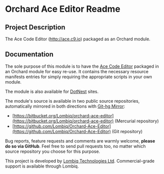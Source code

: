 # Orchard Ace Editor Readme



## Project Description

The Ace Code Editor (http://ace.c9.io) packaged as an Orchard module.


## Documentation

The sole purpose of this module is to have the [Ace Code Editor](http://ace.c9.io/) packaged in an Orchard module for easy re-use. It contains the necessary resource manifests entries for simply requiring the appropriate scripts in your own module.

The module is also available for [DotNest](http://dotnest.com/) sites.

The module's source is available in two public source repositories, automatically mirrored in both directions with [Git-hg Mirror](https://githgmirror.com):

- [https://bitbucket.org/Lombiq/orchard-ace-editor](https://bitbucket.org/Lombiq/orchard-ace-editor) (Mercurial repository)
- [https://github.com/Lombiq/Orchard-Ace-Editor](https://github.com/Lombiq/Orchard-Ace-Editor) (Git repository)

Bug reports, feature requests and comments are warmly welcome, **please do so via GitHub**.
Feel free to send pull requests too, no matter which source repository you choose for this purpose.

This project is developed by [Lombiq Technologies Ltd](http://lombiq.com/). Commercial-grade support is available through Lombiq.